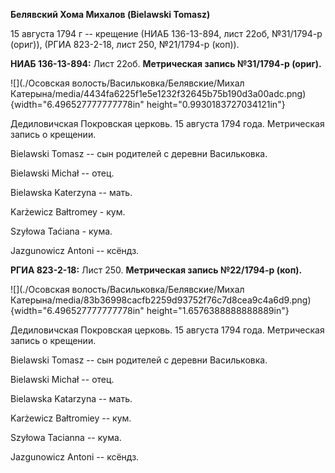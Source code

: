 **Белявский Хома Михалов (Bielawski Tomasz)**

15 августа 1794 г -- крещение (НИАБ 136-13-894, лист 22об, №31/1794-р
(ориг)), (РГИА 823-2-18, лист 250, №21/1794-р (коп)).

**НИАБ 136-13-894:** Лист 22об. **Метрическая запись №31/1794-р
(ориг).**

![](./Осовская волость/Васильковка/Белявские/Михал Катерына/media/4434fa6225f1e5e1232f32645b75b190d3a00adc.png){width="6.496527777777778in"
height="0.9930183727034121in"}

Дедиловичская Покровская церковь. 15 августа 1794 года. Метрическая
запись о крещении.

Bielawski Tomasz -- сын родителей с деревни Васильковка.

Bielawski Michał -- отец.

Bielawska Katerzyna -- мать.

Karżewicz Bałtromey - кум.

Szyłowa Taćiana - кума.

Jazgunowicz Antoni -- ксёндз.

**РГИА 823-2-18:** Лист 250. **Метрическая запись №22/1794-р (коп).**

![](./Осовская волость/Васильковка/Белявские/Михал Катерына/media/83b36998cacfb2259d93752f76c7d8cea9c4a6d9.png){width="6.496527777777778in"
height="1.6576388888888889in"}

Дедиловичская Покровская церковь. 15 августа 1794 года. Метрическая
запись о крещении.

Bielawski Tomasz -- сын родителей с деревни Васильковка.

Bielawski Michał -- отец.

Bielawska Katarzyna -- мать.

Karżewicz Bałtromiey -- кум.

Szyłowa Tacianna -- кума.

Jazgunowicz Antoni -- ксёндз.
